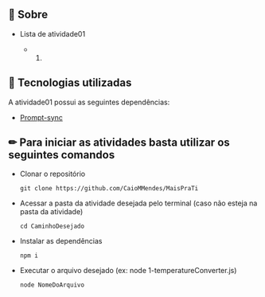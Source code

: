 ## 📌 Sobre

- Lista de atividade01
  
  - 1.

## 🚀 Tecnologias utilizadas

A atividade01 possui as seguintes dependências:

- [Prompt-sync](https://github.com/heapwolf/prompt-sync#readme)

## ✏ Para iniciar as atividades basta utilizar os seguintes comandos

- Clonar o repositório
    <pre><code>git clone https://github.com/CaioMMendes/MaisPraTi</code></pre>

- Acessar a pasta da atividade desejada pelo terminal (caso não esteja na pasta da atividade)
    <pre><code>cd CaminhoDesejado</code></pre>

- Instalar as dependências
    <pre><code>npm i</code></pre>

- Executar o arquivo desejado (ex: node 1-temperatureConverter.js)
    <pre><code>node NomeDoArquivo</code></pre>
